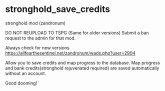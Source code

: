 # stronghold_save_credits
stronghold mod (zandronum)

DO NOT REUPLOAD TO TSPG (Same for older versions) Submit a ban request to the admin for that mod.

Always check for new versions https://allfearthesentinel.net/zandronum/wads.php?user=2904

Allow you to save credits and map progress to the database.
Map progress and bank credits(stronghold rejuvenated required) are saved automatically without an account.

Good dooming!
